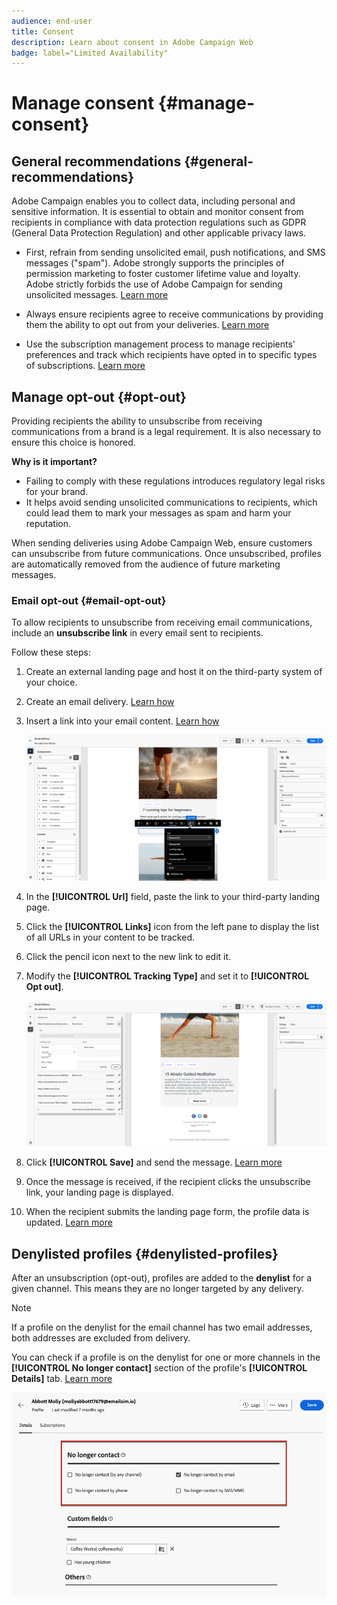 ```yaml
---
audience: end-user
title: Consent
description: Learn about consent in Adobe Campaign Web
badge: label="Limited Availability"
---
```

# Manage consent {#manage-consent}

## General recommendations {#general-recommendations}

Adobe Campaign enables you to collect data, including personal and sensitive information. It is essential to obtain and monitor consent from recipients in compliance with data protection regulations such as GDPR (General Data Protection Regulation) and other applicable privacy laws.

* First, refrain from sending unsolicited email, push notifications, and SMS messages ("spam"). Adobe strongly supports the principles of permission marketing to foster customer lifetime value and loyalty. Adobe strictly forbids the use of Adobe Campaign for sending unsolicited messages. [Learn more](#denylisted-profiles)

* Always ensure recipients agree to receive communications by providing them the ability to opt out from your deliveries<!-- and keep honoring opt-out requests as quickly as possible-->. [Learn more](#opt-out)

* Use the subscription management process to manage recipients' preferences and track which recipients have opted in to specific types of subscriptions. [Learn more](../../delivery/using/about-services-and-subscriptions.md)

## Manage opt-out {#opt-out}

Providing recipients the ability to unsubscribe from receiving communications from a brand is a legal requirement. It is also necessary to ensure this choice is honored. <!--Learn more about the applicable legislation in the [Adobe Campaign Classic v7 documentation](https://experienceleague.adobe.com/docs/campaign-classic/using/getting-started/privacy/privacy-and-recommendations.html#privacy-regulations){target="_blank"}.-->

**Why is it important?**

* Failing to comply with these regulations introduces regulatory legal risks for your brand.
* It helps avoid sending unsolicited communications to recipients, which could lead them to mark your messages as spam and harm your reputation.

When sending deliveries using Adobe Campaign Web, ensure customers can unsubscribe from future communications. Once unsubscribed, profiles are automatically removed from the audience of future marketing messages.

### Email opt-out {#email-opt-out}

To allow recipients to unsubscribe from receiving email communications, include an **unsubscribe link** in every email sent to recipients.

Follow these steps:

1. Create an external landing page and host it on the third-party system of your choice.

1. Create an email delivery. [Learn how](../email/create-email.md)

1. Insert a link into your email content. [Learn how](../email/message-tracking.md#insert-links)

    ![Insert link into email content](../email/assets/message-tracking-insert-link.png)

1. In the **[!UICONTROL Url]** field, paste the link to your third-party landing page.

1. Click the **[!UICONTROL Links]** icon from the left pane to display the list of all URLs in your content to be tracked.

1. Click the pencil icon next to the new link to edit it.

1. Modify the **[!UICONTROL Tracking Type]** and set it to **[!UICONTROL Opt out]**.

   ![Edit tracking type for opt-out](../email/assets/message-tracking-edit-a-link.png)

1. Click **[!UICONTROL Save]** and send the message. [Learn more](../monitor/prepare-send.md)

1. Once the message is received, if the recipient clicks the unsubscribe link, your landing page is displayed.

1. When the recipient submits the landing page form, the profile data is updated. [Learn more](#denylisted-profiles)

<!--Any other option available such as one-click opt-out link or List-Unsubscribe (to include an unsubscribe link in the email header) to enable opt-out in a delivery?-->

## Denylisted profiles {#denylisted-profiles}

After an unsubscription (opt-out), profiles are added to the **denylist** for a given channel. This means they are no longer targeted by any delivery.

>[!NOTE]
>
>If a profile on the denylist for the email channel has two email addresses, both addresses are excluded from delivery.

You can check if a profile is on the denylist for one or more channels in the **[!UICONTROL No longer contact]** section of the profile's **[!UICONTROL Details]** tab. [Learn more](../audience/about-recipients.md#access)

![Check denylist status in profile details](assets/profile-no-longer-contact.png)

<!--Denylisted status on quarantine list

Additionally, when recipients report your message as spam, or reply to an SMS message with a keyword such as "STOP", their address or phone number is quarantined with the **[!UICONTROL Denylisted]** status. Their profile is updated accordingly.

QUESTION: When a user marks an email as spam, is the profile's No longer contact section also updated? Apparently no (not the same = quarantine vs denylist)

>[!NOTE]
>
>The **[!UICONTROL Denylisted]** status refers to the address only, the profile is not on the denylist, so that the user continues receiving SMS messages and push notifications.

Learn more about Feedback loops in the [Delivery Best Practices Guide](https://experienceleague.adobe.com/docs/deliverability-learn/deliverability-best-practice-guide/transition-process/infrastructure.html#feedback-loops){target="_blank"}.

Learn more about quarantine in the [Campaign v8 (client console) documentation](https://experienceleague.adobe.com/docs/campaign/campaign-v8/send/failures/quarantines.html#non-deliverable-bounces){target="_blank"}.-->